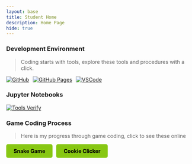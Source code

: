```yaml
---
layout: base
title: Student Home 
description: Home Page
hide: true
---
```

### Development Environment

> Coding starts with tools, explore these tools and procedures with a click.

<div style="display: flex; flex-wrap: wrap; gap: 10px;">
    <a href="https://github.com/PratheepNatarajan/pratheep_blog">
        <img src="https://img.shields.io/badge/GitHub-181717?style=for-the-badge&logo=github&logoColor=white" alt="GitHub">
    </a>
    <a href="https://pratheepnatarajan.github.io/pratheep_blog/">
        <img src="https://img.shields.io/badge/GitHub%20Pages-327FC7?style=for-the-badge&logo=github&logoColor=white" alt="GitHub Pages">
    </a>
    <a href="https://vscode.dev/">
        <img src="https://img.shields.io/badge/VSCode-007ACC?style=for-the-badge&logo=visual-studio-code&logoColor=white" alt="VSCode">
    </a>
</div>


### Jupyter Notebooks
<div style="display: flex; flex-wrap: wrap; gap: 10px;">                                                              
    <a href="https://pratheepnatarajan.github.io/pratheep_blog/devops/tools/verify">
        <img src="https://img.shields.io/badge/%20Verify-FF0000?style=for-the-badge" alt="Tools Verify">
    </a>
</div>

### Game Coding Process
> Here is my progress through game coding, click to see these online

<div style="display: flex; flex-wrap: wrap; gap: 10px;">
    <a href="https://pratheepnatarajan.github.io/pratheep_blog/snake/" style="text-decoration: none;">
        <div style="background-color:rgb(135, 199, 18); color: black; padding: 10px 20px; border-radius: 5px; font-weight: bold;">
            Snake Game
        </div>
    </a>
    <a href="https://pratheepnatarajan.github.io/pratheep_blog/cookie/" style="text-decoration: none;">
        <div style="background-color:rgb(135, 199, 18); color: black; padding: 10px 20px; border-radius: 5px; font-weight: bold;">
            Cookie Clicker

    
